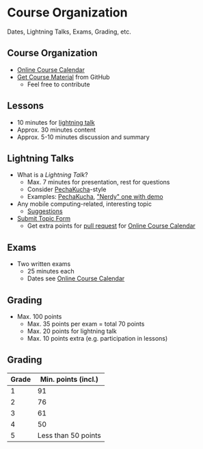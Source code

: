 # Course Organization

Dates, Lightning Talks, Exams, Grading, etc.


<!-- .slide: class="left" -->
## Course Organization

* [Online Course Calendar](https://github.com/rstropek/htl-mobile-computing/blob/master/2017-18/dates.md)
* [Get Course Material](https://github.com/rstropek/htl-mobile-computing/) from GitHub
  * Feel free to contribute


<!-- .slide: class="left" -->
## Lessons

* 10 minutes for [lightning talk](https://en.wikipedia.org/wiki/Lightning_talk)
* Approx. 30 minutes content
* Approx. 5-10 minutes discussion and summary


<!-- .slide: class="left" -->
## Lightning Talks

* What is a *Lightning Talk*?
  * Max. 7 minutes for presentation, rest for questions
  * Consider [PechaKucha](https://en.wikipedia.org/wiki/PechaKucha)-style
  * Examples: [PechaKucha](https://youtu.be/XBhTaL7RpA8), ["Nerdy" one with demo](https://www.destroyallsoftware.com/talks/wat)
* Any mobile computing-related, interesting topic
  * [Suggestions](https://github.com/rstropek/htl-mobile-computing/blob/master/2017-18/lightning-talk-suggestions.md)
* [Submit Topic Form](https://goo.gl/forms/0xIczpjIyGKRb6sl1)
  * Get extra points for [pull request](https://help.github.com/articles/about-pull-requests/) for [Online Course Calendar](https://github.com/rstropek/htl-mobile-computing/blob/master/2017-18/dates.md)


<!-- .slide: class="left" -->
## Exams

* Two written exams
  * 25 minutes each
  * Dates see [Online Course Calendar](https://github.com/rstropek/htl-mobile-computing/blob/master/2017-18/dates.md)


<!-- .slide: class="left" -->
## Grading

* Max. 100 points
  * Max. 35 points per exam = total 70 points
  * Max. 20 points for lightning talk
  * Max. 10 points extra (e.g. participation in lessons)


## Grading

| Grade  | Min. points (incl.)
|--------|---------------------
| 1      | 91
| 2      | 76
| 3      | 61
| 4      | 50
| 5      | Less than 50 points
